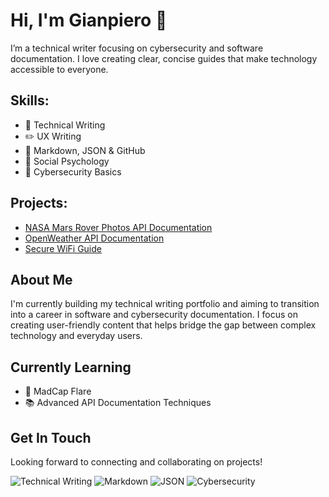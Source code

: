 # Hi, I'm Gianpiero 👋

I’m a technical writer focusing on cybersecurity and software documentation. I love creating clear, concise guides that make technology accessible to everyone.

## Skills:
- 📝 Technical Writing
- ✏️ UX Writing
- 📄 Markdown, JSON & GitHub
- 🧠 Social Psychology
- 🔐 Cybersecurity Basics

## Projects:
- [NASA Mars Rover Photos API Documentation](https://github.com/GF-Technical/NASA-Mars-Rover-Photos-API-Documentation)
- [OpenWeather API Documentation](https://github.com/GF-Technical/OpenWeather-API-DOC)
- [Secure WiFi Guide](https://github.com/GF-Technical/Secure-WiFi-Guide)

## About Me
I'm currently building my technical writing portfolio and aiming to transition into a career in software and cybersecurity documentation. I focus on creating user-friendly content that helps bridge the gap between complex technology and everyday users.

## Currently Learning
- 📘 MadCap Flare
- 📚 Advanced API Documentation Techniques

## Get In Touch
Looking forward to connecting and collaborating on projects!

![Technical Writing](https://img.shields.io/badge/Skill-Technical%20Writing-blue)
![Markdown](https://img.shields.io/badge/Skill-Markdown-blue)
![JSON](https://img.shields.io/badge/Skill-JSON-blue)
![Cybersecurity](https://img.shields.io/badge/Skill-Cybersecurity-blue)
